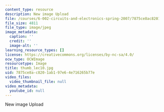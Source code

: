 ```yaml
---
content_type: resource
description: New image Upload
file: /courses/6-002-circuits-and-electronics-spring-2007/7875ce8ac8201ab197e64e716265b77e_thumb_lec10.jpg
file_size: 4811
file_type: image/jpeg
image_metadata:
  caption: ''
  credit: ''
  image-alt: ''
learning_resource_types: []
license: https://creativecommons.org/licenses/by-nc-sa/4.0/
ocw_type: OCWImage
resourcetype: Image
title: thumb_lec10.jpg
uid: 7875ce8a-c820-1ab1-97e6-4e716265b77e
video_files:
  video_thumbnail_file: null
video_metadata:
  youtube_id: null
---
```

New image Upload